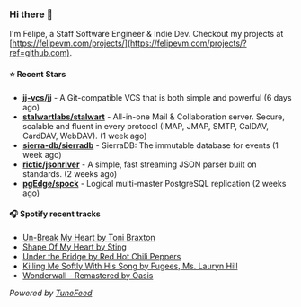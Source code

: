 ### Hi there 👋

I'm Felipe, a Staff Software Engineer & Indie Dev. Checkout my projects at [https://felipevm.com/projects/](https://felipevm.com/projects/?ref=github.com).

#### ⭐ Recent Stars
- **[jj-vcs/jj](https://github.com/jj-vcs/jj)** - A Git-compatible VCS that is both simple and powerful (6 days ago)
- **[stalwartlabs/stalwart](https://github.com/stalwartlabs/stalwart)** - All-in-one Mail &amp; Collaboration server. Secure, scalable and fluent in every protocol (IMAP, JMAP, SMTP, CalDAV, CardDAV, WebDAV). (1 week ago)
- **[sierra-db/sierradb](https://github.com/sierra-db/sierradb)** - SierraDB: The immutable database for events (1 week ago)
- **[rictic/jsonriver](https://github.com/rictic/jsonriver)** - A simple, fast streaming JSON parser built on standards. (2 weeks ago)
- **[pgEdge/spock](https://github.com/pgEdge/spock)** - Logical multi-master PostgreSQL replication (2 weeks ago)

#### 🎧 Spotify recent tracks
- [Un-Break My Heart by Toni Braxton](https://open.spotify.com/track/5Ihd9HrPvOADyVoonH9ZjB)
- [Shape Of My Heart by Sting](https://open.spotify.com/track/6CKoWCWAqEVWVjpeoJXyNH)
- [Under the Bridge by Red Hot Chili Peppers](https://open.spotify.com/track/3d9DChrdc6BOeFsbrZ3Is0)
- [Killing Me Softly With His Song by Fugees, Ms. Lauryn Hill](https://open.spotify.com/track/0Q0IVlqMV64kNLlwjPj0Hl)
- [Wonderwall - Remastered by Oasis](https://open.spotify.com/track/5qqabIl2vWzo9ApSC317sa)

_Powered by [TuneFeed](https://tunefeed.app?ref=github.com)_
